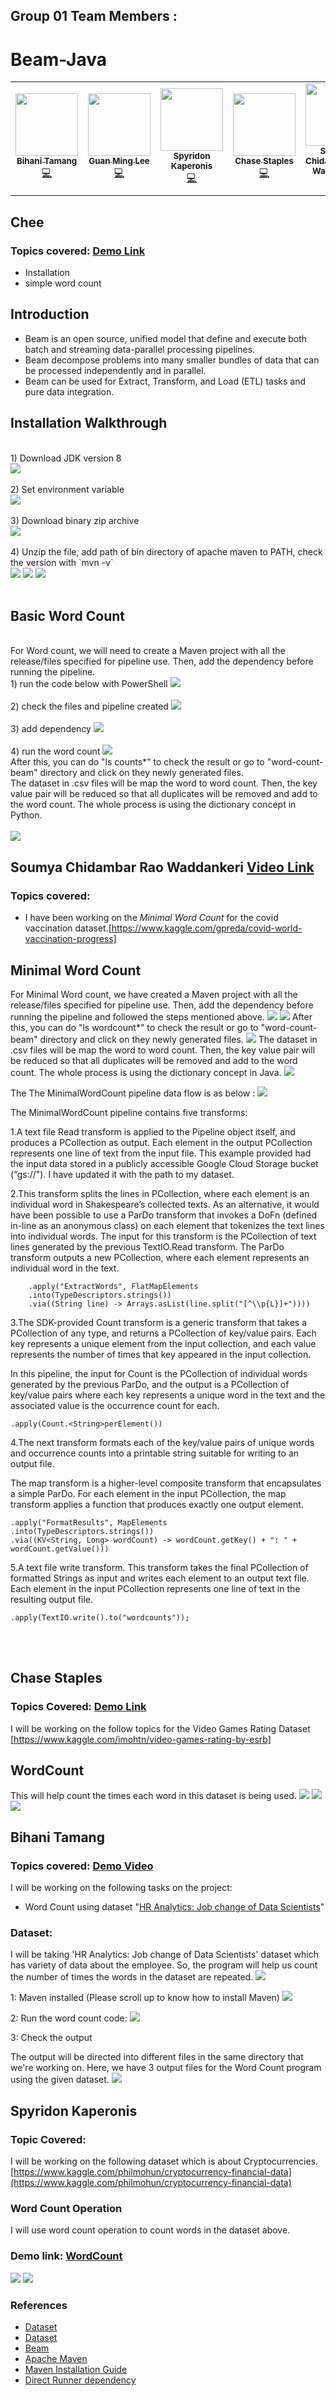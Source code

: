 ## Group 01 Team Members :
# Beam-Java
<table>
  <tr>
   <td align="center"><a href="https://github.com/blonbihani"><img src="https://avatars.githubusercontent.com/blonbihani" width="100px;" alt=""/><br /><sub><b>Bihani Tamang</b></sub></a><br /><a href="https://github.com/blonbihani" title="Code">💻</a></td>
  <td align="center"><a href="https://github.com/GuanMingChee"><img src="https://media-exp1.licdn.com/dms/image/C4E03AQFGCcqJt0vhMw/profile-displayphoto-shrink_800_800/0/1579219859147?e=1618444800&v=beta&t=7O8YlngIKOk8uvVM3E68Sv_VFgb7Da5xC9lz6PejEGQ" width="100px;" alt=""/><br /><sub><b>Guan Ming Lee</b></sub></a><br /><a href="https://github.com/GuanMingChee" title="Code">💻</a></td>
  <td align="center"><a href="https://github.com/SpyridonKaperonis"><img src="https://avatars.githubusercontent.com/SpyridonKaperonis" width="100px;" alt=""/><br /><sub><b>Spyridon Kaperonis</b></sub></a><br /><a href="https://github.com/SpyridonKaperonis" title="Code">💻</a></td>
  <td align="center"><a href="https://github.com/ChaseStaples"><img src="https://avatars.githubusercontent.com/ChaseStaples" width="100px;" alt=""/><br /><sub><b>Chase Staples</b></sub></a><br /><a href="https://github.com/ChaseStaples" title="Code">💻</a></td>
   <td align="center"><a href="https://github.com/soumyarao28"><img src="https://avatars.githubusercontent.com/soumyarao28" width="100px;" alt=""/><br /><sub><b>Soumya Chidambar Rao Waddankeri</b></sub></a><br /><a href="https://github.com/soumyarao28" title="Code">💻</a></td>
  </tr>
</table>
  
## Chee
### Topics covered: [Demo Link](https://use.vg/uQBWKw)
- Installation
- simple word count
## Introduction 
- Beam is an open source, unified model that define and execute both batch and streaming data-parallel processing pipelines. 
- Beam decompose problems into many smaller bundles of data that can be processed independently and in parallel.
- Beam can be used for Extract, Transform, and Load (ETL) tasks and pure data integration.
## Installation Walkthrough
<br/>
1) Download JDK version 8
<br/>
<img src="https://github.com/GuanMingChee/Beam-Java/blob/main/Screenshot%20(4).png">
<br/>
<br/>
2) Set environment variable
<br/>
<img src="https://github.com/GuanMingChee/Beam-Java/blob/main/Screenshot%20(3).png">
<br/>
<br/>
3) Download binary zip archive
<br/>
<img src="https://github.com/GuanMingChee/Beam-Java/blob/main/Screenshot%20(5).png">
<br/>
<br/>
4) Unzip the file, add path of bin directory of apache maven to PATH, check the version with `mvn -v`
<br/>
<img src="https://github.com/GuanMingChee/Beam-Java/blob/main/Screenshot%20(12).png">
<img src="https://github.com/GuanMingChee/Beam-Java/blob/main/Screenshot%20(6).png">
<img src="https://github.com/GuanMingChee/Beam-Java/blob/main/Screenshot%20(13).png">
<br/>
<br/>

## Basic Word Count
<br/>
For Word count, we will need to create a Maven project with all the release/files specified for pipeline use. Then, add the dependency before running the pipeline.
<br/>
1) run the code below with PowerShell
<img src="https://github.com/GuanMingChee/Beam-Java/blob/main/Screenshot%20(13)wc.png">
<br/>
<br/>
2) check the files and pipeline created
<img src="https://github.com/GuanMingChee/Beam-Java/blob/main/Screenshot%20(14)wc.png">
<br/>
<br/>
3) add dependency
<img src="https://github.com/GuanMingChee/Beam-Java/blob/main/Screenshot%20(7).png">
<br/>
<br/>
4) run the word count
<img src="https://github.com/GuanMingChee/Beam-Java/blob/main/Screenshot%20(8).png">
<br/>
After this, you can do "ls counts*" to check the result or go to "word-count-beam" directory and click on they newly generated files.
<br/>
The dataset in .csv files will be map the word to word count. Then, the key value pair will be reduced so that all duplicates will be removed and add to the word count. The whole process is using the dictionary concept in Python. 
<br/>
<br/>
<img src="https://github.com/GuanMingChee/Beam-Java/blob/main/Screenshot%20(16).png">
<br/>

## Soumya Chidambar Rao Waddankeri [Video Link](https://use.vg/WCN72o)
### Topics covered: 
- I have been working on the <i>Minimal Word Count</i> for the covid vaccination dataset.[https://www.kaggle.com/gpreda/covid-world-vaccination-progress]
## Minimal Word Count
For Minimal Word count, we have created a Maven project with all the release/files specified for pipeline use. Then, add the dependency before running the pipeline and followed the steps mentioned above.
<img src = "Dataset.PNG">
<img src ="word-count-beam folder.PNG">
After this, you can do "ls wordcount*" to check the result or go to "word-count-beam" directory and click on they newly generated files.
<img src ="Wordcount.PNG">
The dataset in .csv files will be map the word to word count. Then, the key value pair will be reduced so that all duplicates will be removed and add to the word count. The whole process is using the dictionary concept in Java. 
<img src="MiinimalWordCount.PNG">

The The MinimalWordCount pipeline data flow is as below :
<img src="The MinimalWordCount pipeline data flow.png">

The MinimalWordCount pipeline contains five transforms:

1.A text file Read transform is applied to the Pipeline object itself, and produces a PCollection as output. Each element in the output PCollection represents one line of text from the input file. This example provided had the input data stored in a publicly accessible Google Cloud Storage bucket (“gs://"). I have updated it with the path to my dataset.

2.This transform splits the lines in PCollection<String>, where each element is an individual word in Shakespeare’s collected texts. As an alternative, it would have been possible to use a ParDo transform that invokes a DoFn (defined in-line as an anonymous class) on each element that tokenizes the text lines into individual words. The input for this transform is the PCollection of text lines generated by the previous TextIO.Read transform. The ParDo transform outputs a new PCollection, where each element represents an individual word in the text.
      
        .apply("ExtractWords", FlatMapElements
        .into(TypeDescriptors.strings())
        .via((String line) -> Arrays.asList(line.split("[^\\p{L}]+"))))
        
3.The SDK-provided Count transform is a generic transform that takes a PCollection of any type, and returns a PCollection of key/value pairs. Each key represents a unique element from the input collection, and each value represents the number of times that key appeared in the input collection.

In this pipeline, the input for Count is the PCollection of individual words generated by the previous ParDo, and the output is a PCollection of key/value pairs where each key represents a unique word in the text and the associated value is the occurrence count for each.
 
    .apply(Count.<String>perElement())

4.The next transform formats each of the key/value pairs of unique words and occurrence counts into a printable string suitable for writing to an output file.

The map transform is a higher-level composite transform that encapsulates a simple ParDo. For each element in the input PCollection, the map transform applies a function that produces exactly one output element.
   
    .apply("FormatResults", MapElements
    .into(TypeDescriptors.strings())
    .via((KV<String, Long> wordCount) -> wordCount.getKey() + ": " + wordCount.getValue()))

5.A text file write transform. This transform takes the final PCollection of formatted Strings as input and writes each element to an output text file. Each element in the input PCollection represents one line of text in the resulting output file.
    
    .apply(TextIO.write().to("wordcounts"));
<br/>
<br/>

## Chase Staples
### Topics Covered: [Demo Link](https://use.vg/scr5yQ)

I will be working on the follow topics for the Video Games Rating Dataset [https://www.kaggle.com/imohtn/video-games-rating-by-esrb]

## WordCount

This will help count the times each word in this dataset is being used.
<img src="https://github.com/GuanMingChee/Beam-Java/blob/main/Chase/ChaseDataset.PNG">
<img src="https://github.com/GuanMingChee/Beam-Java/blob/main/Chase/ChaseMaven.PNG">
<img src="https://github.com/GuanMingChee/Beam-Java/blob/main/Chase/ChaseCounts.PNG">

## Bihani Tamang

### Topics covered: [Demo Video](https://use.vg/SqkuF7)
I will be working on the following tasks on the project:

- Word Count using dataset "[HR Analytics: Job change of Data Scientists](https://www.kaggle.com/arashnic/hr-analytics-job-change-of-data-scientists)"

### Dataset:
I will be taking 'HR Analytics: Job change of Data Scientists' dataset which has variety of data about the employee. So, the program will help us count the number of times the words in the dataset are repeated.
<img src = "HR dataset.PNG">
<br>

1: Maven installed (Please scroll up to know how to install Maven)
<img src = "Maveninstalled.PNG">

2: Run the word count code:
<img src = "Wordcount code.PNG">

3: Check the output 

The output will be directed into different files in the same directory that we're working on. Here, we have 3 output files for the Word Count program using the given dataset. 
<img src = "Outputs.PNG">

## Spyridon Kaperonis

### Topic Covered: 

I will be working on the following dataset which is about Cryptocurrencies. [https://www.kaggle.com/philmohun/cryptocurrency-financial-data](https://www.kaggle.com/philmohun/cryptocurrency-financial-data)

### Word Count Operation

 I will use word count operation to count words in the dataset above.

### Demo link: [WordCount](https://use.vg/K8tKXf)

 <img src="Spyridon1.png">

 <img src="Spyridon2.png">

 
 

### References
- [Dataset](https://www.kaggle.com/arashnic/hr-analytics-job-change-of-data-scientists)
- [Dataset](https://www.kaggle.com/imohtn/video-games-rating-by-esrb)
- [Beam](https://beam.apache.org/get-started/quickstart-java/)
- [Apache Maven](https://maven.apache.org/download.cgi)
- [Maven Installation Guide](https://maven.apache.org/install.html)
- [Direct Runner dependency](https://beam.apache.org/documentation/runners/direct/)

